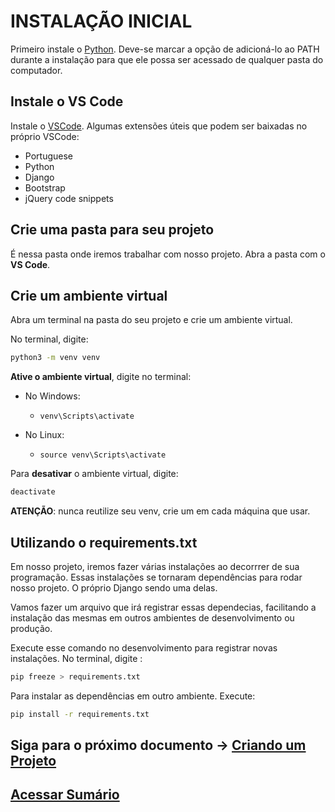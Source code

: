 # INSTALAÇÃO INICIAL 
Primeiro instale o [Python](https://www.python.org/downloads/). Deve-se marcar a opção de adicioná-lo ao PATH durante a instalação para que ele possa ser acessado de qualquer pasta do computador.

## Instale o VS Code
Instale o [VSCode](https://code.visualstudio.com/download). Algumas extensões úteis que podem ser baixadas no próprio VSCode:
- Portuguese
- Python
- Django
- Bootstrap
- jQuery code snippets

## Crie uma pasta para seu projeto
É nessa pasta onde iremos trabalhar com nosso projeto. Abra a pasta com o **VS Code**.
## Crie um ambiente virtual
Abra um terminal na pasta do seu projeto e crie um ambiente virtual.

No terminal, digite:
``` bash
python3 -m venv venv 
```

**Ative o ambiente virtual**, digite no terminal:

- No Windows:
    - ` venv\Scripts\activate `

- No Linux:
    - ` source venv\Scripts\activate `

Para **desativar** o ambiente virtual, digite:
``` bash
deactivate
```
**ATENÇÃO**: nunca reutilize seu venv, crie um em cada máquina que usar.
## Utilizando o requirements.txt
Em nosso projeto, iremos fazer várias instalações ao decorrrer de sua programação. Essas instalações se tornaram dependências para rodar nosso projeto. O próprio Django sendo uma delas.

Vamos fazer um arquivo que irá registrar essas dependecias, facilitando a instalação das mesmas em outros ambientes de desenvolvimento ou produção.

Execute esse comando no desenvolvimento para registrar novas instalações. No terminal, digite :
```bash
pip freeze > requirements.txt
```

Para instalar as dependências em outro ambiente. Execute:
```bash
pip install -r requirements.txt
```
## Siga para o próximo documento -> [Criando um Projeto](/docs/projeto.md)
## [Acessar Sumário](../README.md#sumário)

